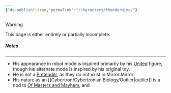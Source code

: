 ```yaml
---
{"dg-publish":true,"permalink":"/characters/thunderwing/"}
---
```

  
>[!warning] 
>This page is either entirely or partially incomplete. 


##### Notes
---
- His appearance in robot mode is inspired primarily by his [United](https://tfwiki.net/wiki/Thunderwing_(G1)#United_2) figure, though his alternate mode is inspired by his original toy.
- He is not a [Pretender](https://tfwiki.net/wiki/Pretender), as they do not exist in Mirror Mirror. 
- His nature as an [[Cybertron/Cybertronian Biology/Outlier\|outlier]]  is a nod to [Of Masters and Mayhem](https://tfwiki.net/wiki/Thunderwing_(G1)#Of_Masters_and_Mayhem), and 